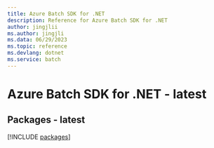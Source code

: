 ```yaml
---
title: Azure Batch SDK for .NET
description: Reference for Azure Batch SDK for .NET
author: jingjlii
ms.author: jingjli
ms.data: 06/29/2023
ms.topic: reference
ms.devlang: dotnet
ms.service: batch
---
```

# Azure Batch SDK for .NET - latest
## Packages - latest
[!INCLUDE [packages](batch-index.md)]